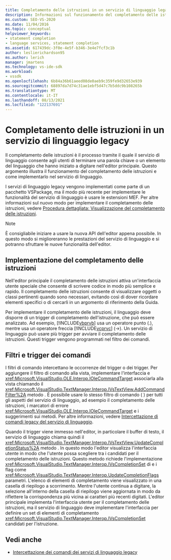 ```yaml
---
title: Completamento delle istruzioni in un servizio di linguaggio legacy | Microsoft Docs
description: Informazioni sul funzionamento del completamento delle istruzioni e su come implementarlo nel servizio di linguaggio legacy in un VSPackage.
ms.custom: SEO-VS-2020
ms.date: 11/04/2016
ms.topic: conceptual
helpviewer_keywords:
- statement completion
- language services, statement completion
ms.assetid: 617439dc-3f0e-4e5f-b346-3e4e7fcf3c1b
author: leslierichardson95
ms.author: lerich
manager: jmartens
ms.technology: vs-ide-sdk
ms.workload:
- vssdk
ms.openlocfilehash: 6b84a36b61aeed08de0aeb9c359fe9d32653e939
ms.sourcegitcommit: 68897da7d74c31ae1ebf5d47c7b5ddc9b108265b
ms.translationtype: MT
ms.contentlocale: it-IT
ms.lasthandoff: 08/13/2021
ms.locfileid: "122137691"
---
```

# <a name="statement-completion-in-a-legacy-language-service"></a>Completamento delle istruzioni in un servizio di linguaggio legacy
Il completamento delle istruzioni è il processo tramite il quale il servizio di linguaggio consente agli utenti di terminare una parola chiave o un elemento del linguaggio che hanno iniziato a digitare nell'editor principale. Questo argomento illustra il funzionamento del completamento delle istruzioni e come implementarlo nel servizio di linguaggio.

 I servizi di linguaggio legacy vengono implementati come parte di un pacchetto VSPackage, ma il modo più recente per implementare le funzionalità del servizio di linguaggio è usare le estensioni MEF. Per altre informazioni sul nuovo modo per implementare il completamento delle istruzioni, vedere [Procedura dettagliata: Visualizzazione del completamento delle istruzioni](../../extensibility/walkthrough-displaying-statement-completion.md).

> [!NOTE]
> È consigliabile iniziare a usare la nuova API dell'editor appena possibile. In questo modo si miglioreranno le prestazioni del servizio di linguaggio e si potranno sfruttare le nuove funzionalità dell'editor.

## <a name="implementing-statement-completion"></a>Implementazione del completamento delle istruzioni
 Nell'editor principale il completamento delle istruzioni attiva un'interfaccia utente speciale che consente di scrivere codice in modo più semplice e rapido. Il completamento delle istruzioni consente di visualizzare oggetti o classi pertinenti quando sono necessari, evitando così di dover ricordare elementi specifici o di cercarli in un argomento di riferimento della Guida.

 Per implementare il completamento delle istruzioni, il linguaggio deve disporre di un trigger di completamento dell'istruzione, che può essere analizzato. Ad esempio, [!INCLUDE[vbprvb](../../code-quality/includes/vbprvb_md.md)] usa un operatore punto (.), mentre usa un operatore freccia [!INCLUDE[vcprvc](../../code-quality/includes/vcprvc_md.md)] (->). Un servizio di linguaggio può usare più trigger per avviare il completamento delle istruzioni. Questi trigger vengono programmati nel filtro dei comandi.

## <a name="command-filters-and-triggers"></a>Filtri e trigger dei comandi
 I filtri di comando intercettano le occorrenze del trigger o dei trigger. Per aggiungere il filtro di comando alla vista, implementare l'interfaccia e <xref:Microsoft.VisualStudio.OLE.Interop.IOleCommandTarget> associarla alla vista chiamando il <xref:Microsoft.VisualStudio.TextManager.Interop.IVsTextView.AddCommandFilter%2A> metodo . È possibile usare lo stesso filtro di comando ( ) per tutti gli aspetti del servizio di linguaggio, ad esempio il completamento delle istruzioni, i marcatori di errore <xref:Microsoft.VisualStudio.OLE.Interop.IOleCommandTarget> e i suggerimenti sui metodi. Per altre informazioni, vedere [Intercettazione di comandi legacy del servizio di linguaggio](../../extensibility/internals/intercepting-legacy-language-service-commands.md).

 Quando il trigger viene immesso nell'editor, in particolare il buffer di testo, il servizio di linguaggio chiama quindi il <xref:Microsoft.VisualStudio.TextManager.Interop.IVsTextView.UpdateCompletionStatus%2A> metodo . In questo modo l'editor visualizza l'interfaccia utente in modo che l'utente possa scegliere tra i candidati per il completamento delle istruzioni. Questo metodo richiede l'implementazione <xref:Microsoft.VisualStudio.TextManager.Interop.IVsCompletionSet> di e i flag come <xref:Microsoft.VisualStudio.TextManager.Interop.UpdateCompletionFlags> parametri. L'elenco di elementi di completamento viene visualizzato in una casella di riepilogo a scorrimento. Mentre l'utente continua a digitare, la selezione all'interno della casella di riepilogo viene aggiornata in modo da riflettere la corrispondenza più vicina ai caratteri più recenti digitati. L'editor principale implementa l'interfaccia utente per il completamento delle istruzioni, ma il servizio di linguaggio deve implementare l'interfaccia per definire un set di elementi di completamento <xref:Microsoft.VisualStudio.TextManager.Interop.IVsCompletionSet> candidati per l'istruzione.

## <a name="see-also"></a>Vedi anche
- [Intercettazione dei comandi dei servizi di linguaggio legacy](../../extensibility/internals/intercepting-legacy-language-service-commands.md)
